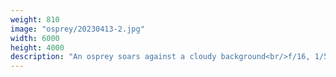 ```yaml
---
weight: 810
image: "osprey/20230413-2.jpg"
width: 6000
height: 4000
description: "An osprey soars against a cloudy background<br/>f/16, 1/500, 210mm, iso400"
---
```


